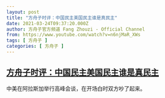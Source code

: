 ```yaml
---
layout: post
title: "方舟子时评：中国民主美国民主谁是真民主"
date: 2021-03-24T09:37:20.000Z
author: 方舟子官方频道 Fang Zhouzi - Official Channel
from: https://www.youtube.com/watch?v=n6njMaR_XWs
tags: [ 方舟子 ]
categories: [ 方舟子 ]
---
```

<!--1616578640000-->
[方舟子时评：中国民主美国民主谁是真民主](https://www.youtube.com/watch?v=n6njMaR_XWs)
------

<div>
中美在阿拉斯加举行高峰会谈，在开场白时双方吵了起来。
</div>
